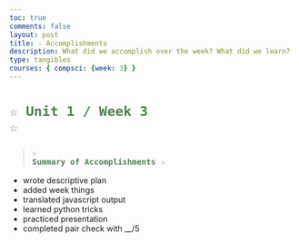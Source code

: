 ```yaml
---
toc: true
comments: false
layout: post
title: ☆ Accomplishments
description: What did we accomplish over the week? What did we learn?
type: tangibles
courses: { compsci: {week: 3} }
---
```


# <code style="color: #4e804f">☆ Unit 1 / Week 3 ☆</code>
> ### <code style="color:#4e804f;">☆ Summary of Accomplishments ☆</code>
- wrote descriptive plan
- added week things 
- translated javascript output
- learned python tricks
- practiced presentation
- completed pair check with __/5